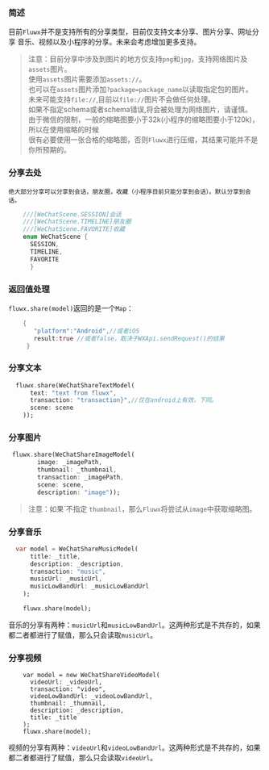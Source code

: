 ### 简述
目前```Fluwx```并不是支持所有的分享类型，目前仅支持文本分享、图片分享、网址分享
    音乐、视频以及小程序的分享。未来会考虑增加更多支持。


 >  注意：目前分享中涉及到图片的地方仅支持```png```和```jpg```，支持网络图片及```assets```图片。<br>
 >  使用```assets```图片需要添加```assets://```。<br>
 >  也可以在```assets```图片添加```?package=package_name```以读取指定包的图片。<br>
 >  未来可能支持```file://```,目前以```file://```图片不会做任何处理。<br>
 >  如果不指定schema或者schema错误,将会被处理为网络图片，请谨慎。<br>
 >  由于微信的限制，一般的缩略图要小于32k(小程序的缩略图要小于120k)，所以在使用缩略的时候<br>
 >  很有必要使用一张合格的缩略图，否则```Fluwx```进行压缩，其结果可能并不是你所预期的。

### 分享去处
    绝大部分分享可以分享到会话，朋友圈，收藏（小程序目前只能分享到会话）。默认分享到会话。

```dart
    ///[WeChatScene.SESSION]会话
    ///[WeChatScene.TIMELINE]朋友圈
    ///[WeChatScene.FAVORITE]收藏
    enum WeChatScene {
      SESSION,
      TIMELINE,
      FAVORITE
      }
```
### 返回值处理
 ```fluwx.share(model)```返回的是一个```Map```：
```dart
    {
       "platform":"Android",//或者iOS
       result:true //或者false，取决于WXApi.sendRequest()的结果
     }
```

### 分享文本
```dart
  fluwx.share(WeChatShareTextModel(
      text: "text from fluwx",
      transaction: "transaction}",//仅在android上有效，下同。
      scene: scene
    ));
```
### 分享图片
```dart
 fluwx.share(WeChatShareImageModel(
        image: _imagePath,
        thumbnail: _thumbnail,
        transaction: _imagePath,
        scene: scene,
        description: "image"));
```
>  注意：如果`不指定 ```thumbnail```，那么```Fluwx```将尝试从```image```中获取缩略图。

### 分享音乐
```dart
  var model = WeChatShareMusicModel(
      title: _title,
      description: _description,
      transaction: "music",
      musicUrl: _musicUrl,
      musicLowBandUrl: _musicLowBandUrl
    );

    fluwx.share(model);
```
音乐的分享有两种：```musicUrl```和```musicLowBandUrl```。这两种形式是不共存的，如果
都二者都进行了赋值，那么只会读取```musicUrl```。
### 分享视频
```
    var model = new WeChatShareVideoModel(
      videoUrl: _videoUrl,
      transaction: "video",
      videoLowBandUrl: _videoLowBandUrl,
      thumbnail: _thumnail,
      description: _description,
      title: _title
    );
    fluwx.share(model);
```
视频的分享有两种：```videoUrl```和```videoLowBandUrl```。这两种形式是不共存的，如果
都二者都进行了赋值，那么只会读取```videoUrl```。